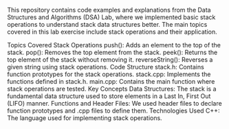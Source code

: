 This repository contains code examples and explanations from the Data Structures and Algorithms (DSA) Lab, where we implemented basic stack operations to understand stack data structures better. The main topics covered in this lab exercise include stack operations and their application.

Topics Covered
Stack Operations
push(): Adds an element to the top of the stack.
pop(): Removes the top element from the stack.
peek(): Returns the top element of the stack without removing it.
reverseString(): Reverses a given string using stack operations.
Code Structure
stack.h: Contains function prototypes for the stack operations.
stack.cpp: Implements the functions defined in stack.h.
main.cpp: Contains the main function where stack operations are tested.
Key Concepts
Data Structures: The stack is a fundamental data structure used to store elements in a Last In, First Out (LIFO) manner.
Functions and Header Files: We used header files to declare function prototypes and .cpp files to define them.
Technologies Used
C++: The language used for implementing stack operations.